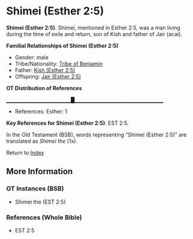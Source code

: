 # Shimei (Esther 2:5)
**Shimei (Esther 2:5)**. 
Shimei, mentioned in Esther 2:5, was a man living during the time of exile and return, son of Kish and father of Jair (acai). 




**Familial Relationships of Shimei (Esther 2:5)**


* Gender: male
* Tribe/Nationality: [Tribe of Benjamin](../../../groups/md/acai/Benjamin.md)
* Father: [Kish (Esther 2:5)](Kish.4.md)
* Offspring: [Jair (Esther 2:5)](Jair.4.md)


**OT Distribution of References**

▁▁▁▁▁▁▁▁▁▁▁▁▁▁▁▁█▁▁▁▁▁▁▁▁▁▁▁▁▁▁▁▁▁▁▁▁▁▁
* References: Esther: 1



**Key References for Shimei (Esther 2:5)**: 
EST 2:5. 


In the Old Testament (BSB), words representing “Shimei (Esther 2:5)” are translated as 
*Shimei the* (1x). 




Return to [Index](00-Index.md)

## More Information

### OT Instances (BSB)

* Shimei the (EST 2:5)



### References (Whole Bible)

* EST 2:5



